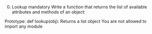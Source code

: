 0. Lookup
mandatory
Write a function that returns the list of available attributes and methods of an object:

Prototype: def lookup(obj):
Returns a list object
You are not allowed to import any module